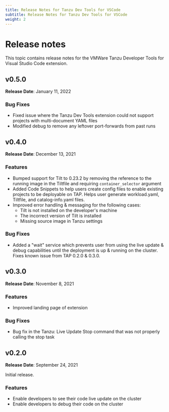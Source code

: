 ```yaml
---
title: Release Notes for Tanzu Dev Tools for VSCode
subtitle: Release Notes for Tanzu Dev Tools for VSCode
weight: 2
---
```


# Release notes

This topic contains release notes for the VMWare Tanzu Developer Tools for Visual Studio Code extension.

## <a id='0.5.0'></a> v0.5.0

**Release Date**: January 11, 2022

### Bug Fixes
- Fixed issue where the Tanzu Dev Tools extension could not support projects with multi-document YAML files
- Modified debug to remove any leftover port-forwards from past runs

## <a id='0.4.0'></a> v0.4.0

**Release Date**: December 13, 2021

### Features
- Bumped support for Tilt to 0.23.2 by removing the reference to the running image in the Tiltfile and requiring `container_selector` argument
- Added Code Snippets to help users create config files to enable existing projects to be deployable on TAP. Helps user generate workload.yaml, Tiltfile, and catalog-info.yaml files.
- Improved error handling & messaging for the following cases:
    - Tilt is not installed on the developer's machine
    - The incorrect version of Tilt is installed
    - Missing source image in Tanzu settings

### Bug Fixes
- Added a "wait" service which prevents user from using the live update & debug capabilities until the deployment is up & running on the cluster. Fixes known issue from TAP 0.2.0 & 0.3.0.

## <a id='0.3.0'></a> v0.3.0

**Release Date**: November 8, 2021

### Features
- Improved landing page of extension

### Bug Fixes
- Bug fix in the Tanzu: Live Update Stop command that was not properly calling the stop task

## <a id='0.2.0'></a> v0.2.0

**Release Date**: September 24, 2021

Initial release.

### Features
- Enable developers to see their code live update on the cluster
- Enable developers to debug their code on the cluster